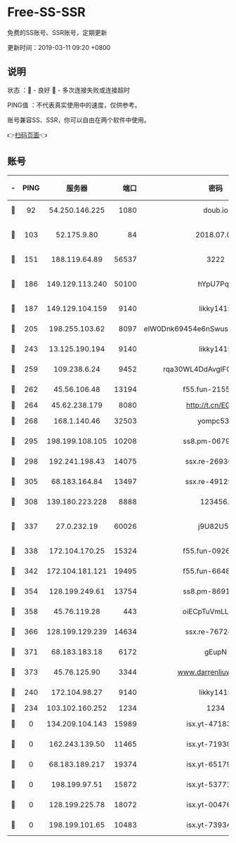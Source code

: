 # Free-SS-SSR

免费的SS账号、SSR账号，定期更新

更新时间：2019-03-11 09:20 +0800

## 说明

状态     ：🙂 - 良好 🙁 - 多次连接失败或连接超时

PING值   ：不代表真实使用中的速度，仅供参考。

账号兼容SS、SSR，你可以自由在两个软件中使用。

👉[扫码页面](https://liesauer.github.io/Free-SS-SSR/)👈

## 账号

|-|PING|服务器|端口|密码|加密方式|区域|
|:----:|:----:|:-----:|-----:|:----:|:----:|:----:|
|🙂|92|54.250.146.225|1080|doub.io|aes-256-cfb|JP|
|🙂|103|52.175.9.80|84|2018.07.07|chacha20-ietf-poly1305|HK|
|🙂|151|188.119.64.89|56537|3222|aes-256-cfb|RU|
|🙂|186|149.129.113.240|50100|hYpU7PqP|chacha20-ietf-poly1305|CN|
|🙂|187|149.129.104.159|9140|likky1415|aes-256-cfb|HK|
|🙂|205|198.255.103.62|8097|eIW0Dnk69454e6nSwuspv9DmS201tQ0D|aes-256-cfb|US|
|🙂|243|13.125.190.194|9140|likky1415|aes-256-cfb|KR|
|🙂|259|109.238.6.24|9452|rqa30WL4DdAvgIFG6Fs3znzTa|aes-256-cfb|FR|
|🙂|262|45.56.106.48|13194|f55.fun-21559299|aes-256-cfb|US|
|🙂|264|45.62.238.179|8080|http://t.cn/EGJIyrl|rc4-md5|CA|
|🙂|268|168.1.140.46|32503|yompc535|aes-256-cfb|AU|
|🙂|295|198.199.108.105|10208|ss8.pm-06792208|aes-256-cfb|US|
|🙂|298|192.241.198.43|14075|ssx.re-26936480|aes-256-cfb|US|
|🙂|305|68.183.164.84|13497|ssx.re-49129842|aes-256-cfb|US|
|🙂|308|139.180.223.228|8888|123456..|aes-256-cfb|JP|
|🙂|337|27.0.232.19|60026|j9U82U53|xchacha20-ietf-poly1305|HK|
|🙂|338|172.104.170.25|15324|f55.fun-09264228|aes-256-cfb|SG|
|🙂|342|172.104.181.121|19495|f55.fun-66483220|aes-256-cfb|SG|
|🙂|354|128.199.249.61|13754|ss8.pm-86915171|aes-256-cfb|SG|
|🙂|358|45.76.119.28|443|oiECpTuVmLLxk4Ts|aes-256-cfb|AU|
|🙂|366|128.199.129.239|14634|ssx.re-76724350|aes-256-cfb|SG|
|🙂|371|68.183.183.18|6172|gEupN|aes-256-cfb|SG|
|🙂|373|45.76.125.90|3344|www.darrenliuwei.com|aes-256-cfb|AU|
|🙂|240|172.104.98.27|9140|likky1415|aes-256-cfb|JP|
|🙁|234|103.102.160.252|1234|1234|rc4-md5|JP|
|🙁|0|134.209.104.143|15989|isx.yt-47183662|aes-256-cfb|SG|
|🙁|0|162.243.139.50|11465|isx.yt-71930658|aes-256-cfb|US|
|🙁|0|68.183.189.217|19374|isx.yt-65179511|aes-256-cfb|SG|
|🙁|0|198.199.97.51|15872|isx.yt-53771202|aes-256-cfb|US|
|🙁|0|128.199.225.78|18072|isx.yt-00476269|aes-256-cfb|SG|
|🙁|0|198.199.101.65|10483|isx.yt-73934395|aes-256-cfb|US|

